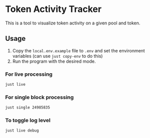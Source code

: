 # Token Activity Tracker

This is a tool to visualize token activity on a given pool and token.

## Usage

1. Copy the `local.env.example` file to `.env` and set the environment variables (can use `just copy-env` to do this)
2. Run the program with the desired mode.

### For live processing
```bash
just live
```

### For single block processing
```bash
just single 24985835
```

### To toggle log level
```bash
just live debug
```